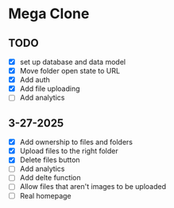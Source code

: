 # Mega Clone

## TODO

- [x] set up database and data model
- [x] Move folder open state to URL
- [x] Add auth
- [x] Add file uploading
- [ ] Add analytics

## 3-27-2025

- [x] Add ownership to files and folders
- [x] Upload files to the right folder
- [x] Delete files button
- [ ] Add analytics
- [ ] Add delte function
- [ ] Allow files that aren't images to be uploaded
- [ ] Real homepage
